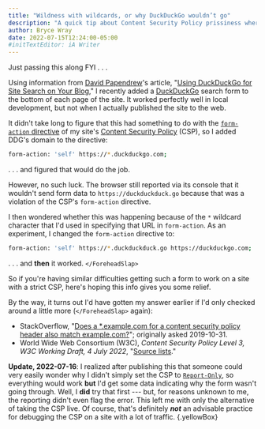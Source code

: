 ```yaml
---
title: "Wildness with wildcards, or why DuckDuckGo wouldn’t go"
description: "A quick tip about Content Security Policy prissiness where URLs’ wildcards are concerned."
author: Bryce Wray
date: 2022-07-15T12:24:00-05:00
#initTextEditor: iA Writer
---
```


Just passing this along FYI . . .

Using information from [David Papendrew](https://twitter.com/mentalpivot)'s article, "[Using DuckDuckGo for Site Search on Your Blog](https://mentalpivot.com/using-duckduckgo-for-site-search-on-your-blog/)," I recently added a [DuckDuckGo](https://duckduckgo.com) search form to the bottom of each page of the site. It worked perfectly well in local development, but not when I actually published the site to the web.

It didn't take long to figure that this had something to do with the [`form-action` directive](https://developer.mozilla.org/en-US/docs/Web/HTTP/Headers/Content-Security-Policy/form-action) of my site's [Content Security Policy](https://content-security-policy.com) (CSP), so I added DDG's domain to the directive:

```bash
form-action: 'self' https://*.duckduckgo.com;
```

. . . and figured that would do the job.

However, no such luck. The browser still reported via its console that it wouldn't send form data to `https://duckduckduck.go` because that was a violation of the CSP's `form-action` directive.

I then wondered whether this was happening because of the `*` wildcard character that I'd used in specifying that URL in `form-action`. As an experiment, I changed the `form-action` directive to:

```bash
form-action: 'self' https://*.duckduckduck.go https://duckduckgo.com;
```

. . . and **then** it worked. `</ForeheadSlap>`

So if you're having similar difficulties getting such a form to work on a site with a strict CSP, here's hoping this info gives you some relief.

By the way, it turns out I'd have gotten my answer earlier if I'd only checked around a little more (`</ForeheadSlap>` again):

- StackOverflow, "[Does a *.example.com for a content security policy header also match example.com?](https://stackoverflow.com/questions/44850590/does-a-example-com-for-a-content-security-policy-header-also-match-example-com)"; originally asked 2019-10-31.
- World Wide Web Consortium (W3C), *Content Security Policy Level 3, W3C Working Draft, 4 July 2022*, "[Source lists](https://w3c.github.io/webappsec-csp/#framework-directive-source-list)."

**Update, 2022-07-16**: I realized after publishing this that someone could very easily wonder why I didn't simply set the CSP to [`Report-Only`](https://content-security-policy.com/report-only/), so everything would work **but** I'd get some data indicating why the form wasn't going through. Well, I **did** try that first --- but, for reasons unknown to me, the reporting didn't even flag the error. This left me with only the alternative of taking the CSP live. Of course, that's definitely ***not*** an advisable practice for debugging the CSP on a site with a lot of traffic.
{.yellowBox}
